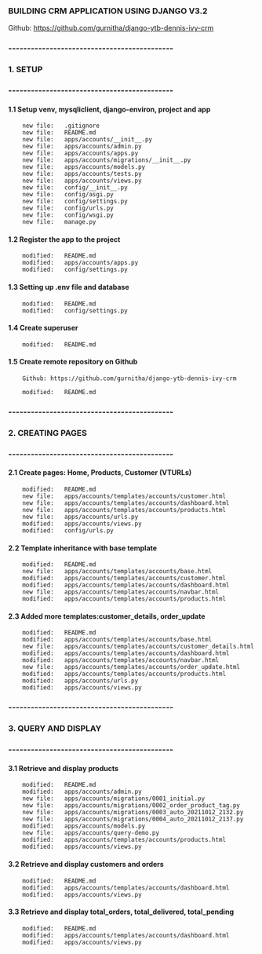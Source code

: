 ### BUILDING CRM APPLICATION USING DJANGO V3.2

Github: https://github.com/gurnitha/django-ytb-dennis-ivy-crm


### --------------------------------------------
### 1. SETUP
### --------------------------------------------


#### 1.1 Setup venv, mysqliclient, django-environ, project and app

        new file:   .gitignore
        new file:   README.md
        new file:   apps/accounts/__init__.py
        new file:   apps/accounts/admin.py
        new file:   apps/accounts/apps.py
        new file:   apps/accounts/migrations/__init__.py
        new file:   apps/accounts/models.py
        new file:   apps/accounts/tests.py
        new file:   apps/accounts/views.py
        new file:   config/__init__.py
        new file:   config/asgi.py
        new file:   config/settings.py
        new file:   config/urls.py
        new file:   config/wsgi.py
        new file:   manage.py


#### 1.2 Register the app to the project

        modified:   README.md
        modified:   apps/accounts/apps.py
        modified:   config/settings.py


#### 1.3 Setting up .env file and database

        modified:   README.md
        modified:   config/settings.py


#### 1.4 Create superuser

        modified:   README.md


#### 1.5 Create remote repository on Github

        Github: https://github.com/gurnitha/django-ytb-dennis-ivy-crm

        modified:   README.md


### --------------------------------------------
### 2. CREATING PAGES
### --------------------------------------------


#### 2.1 Create pages: Home, Products, Customer (VTURLs)

        modified:   README.md
        new file:   apps/accounts/templates/accounts/customer.html
        new file:   apps/accounts/templates/accounts/dashboard.html
        new file:   apps/accounts/templates/accounts/products.html
        new file:   apps/accounts/urls.py
        modified:   apps/accounts/views.py
        modified:   config/urls.py


#### 2.2 Template inheritance with base template

        modified:   README.md
        new file:   apps/accounts/templates/accounts/base.html
        modified:   apps/accounts/templates/accounts/customer.html
        modified:   apps/accounts/templates/accounts/dashboard.html
        new file:   apps/accounts/templates/accounts/navbar.html
        modified:   apps/accounts/templates/accounts/products.html


#### 2.3 Added more templates:customer_details, order_update

        modified:   README.md
        modified:   apps/accounts/templates/accounts/base.html
        new file:   apps/accounts/templates/accounts/customer_details.html
        modified:   apps/accounts/templates/accounts/dashboard.html
        modified:   apps/accounts/templates/accounts/navbar.html
        new file:   apps/accounts/templates/accounts/order_update.html
        modified:   apps/accounts/templates/accounts/products.html
        modified:   apps/accounts/urls.py
        modified:   apps/accounts/views.py


### --------------------------------------------
### 3. QUERY AND DISPLAY
### --------------------------------------------


#### 3.1 Retrieve and display products

        modified:   README.md
        modified:   apps/accounts/admin.py
        new file:   apps/accounts/migrations/0001_initial.py
        new file:   apps/accounts/migrations/0002_order_product_tag.py
        new file:   apps/accounts/migrations/0003_auto_20211012_2132.py
        new file:   apps/accounts/migrations/0004_auto_20211012_2137.py
        modified:   apps/accounts/models.py
        new file:   apps/accounts/query-demo.py
        modified:   apps/accounts/templates/accounts/products.html
        modified:   apps/accounts/views.py


#### 3.2 Retrieve and display customers and orders

        modified:   README.md
        modified:   apps/accounts/templates/accounts/dashboard.html
        modified:   apps/accounts/views.py


#### 3.3 Retrieve and display total_orders, total_delivered, total_pending

        modified:   README.md
        modified:   apps/accounts/templates/accounts/dashboard.html
        modified:   apps/accounts/views.py